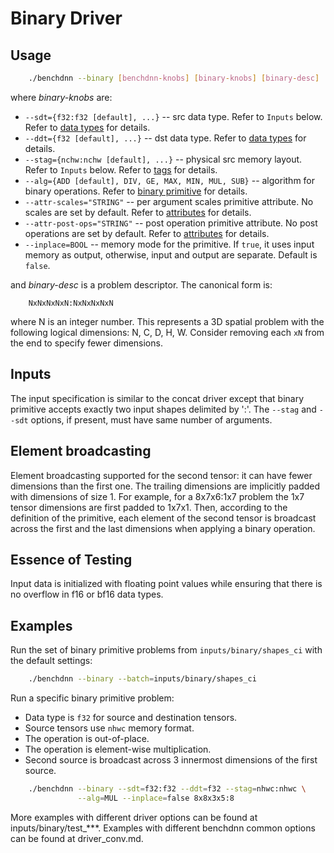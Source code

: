 # Binary Driver

## Usage
``` sh
    ./benchdnn --binary [benchdnn-knobs] [binary-knobs] [binary-desc] ...
```

where *binary-knobs* are:

 - `--sdt={f32:f32 [default], ...}` -- src data type.
            Refer to ``Inputs`` below.
            Refer to [data types](knobs_dt.md) for details.
 - `--ddt={f32 [default], ...}` -- dst data type.
            Refer to [data types](knobs_dt.md) for details.
 - `--stag={nchw:nchw [default], ...}` -- physical src memory layout.
            Refer to ``Inputs`` below.
            Refer to [tags](knobs_tag.md) for details.
 - `--alg={ADD [default], DIV, GE, MAX, MIN, MUL, SUB}` -- algorithm for binary
            operations.
            Refer to [binary primitive](https://oneapi-src.github.io/oneDNN/dev_guide_binary.html)
            for details.
 - `--attr-scales="STRING"` -- per argument scales primitive attribute. No
            scales are set by default. Refer to [attributes](knobs_attr.md) for
            details.
 - `--attr-post-ops="STRING"` -- post operation primitive attribute. No post
            operations are set by default. Refer to [attributes](knobs_attr.md)
            for details.
 - `--inplace=BOOL` -- memory mode for the primitive. If `true`, it uses input
            memory as output, otherwise, input and output are separate.
            Default is `false`.

and *binary-desc* is a problem descriptor. The canonical form is:
```
    NxNxNxNxN:NxNxNxNxN
```
where N is an integer number. This represents a 3D spatial problem with the
following logical dimensions: N, C, D, H, W. Consider removing each `xN` from
the end to specify fewer dimensions.


## Inputs
The input specification is similar to the concat driver except that binary
primitive accepts exactly two input shapes delimited by ':'.  The `--stag` and
`--sdt` options, if present, must have same number of arguments.

## Element broadcasting
Element broadcasting supported for the second tensor: it can have fewer
dimensions than the first one. The trailing dimensions are implicitly padded
with dimensions of size 1. For example, for a 8x7x6:1x7 problem the 1x7 tensor
dimensions are first padded to 1x7x1. Then, according to the definition of the
primitive, each element of the second tensor is broadcast across the first and
the last dimensions when applying a binary operation.

## Essence of Testing
Input data is initialized with floating point values while ensuring that there
is no overflow in f16 or bf16 data types.

## Examples

Run the set of binary primitive problems from `inputs/binary/shapes_ci` with the
default settings:
``` sh
    ./benchdnn --binary --batch=inputs/binary/shapes_ci
```

Run a specific binary primitive problem:
- Data type is `f32` for source and destination tensors.
- Source tensors use `nhwc` memory format.
- The operation is out-of-place.
- The operation is element-wise multiplication.
- Second source is broadcast across 3 innermost dimensions of the first
  source.
``` sh
    ./benchdnn --binary --sdt=f32:f32 --ddt=f32 --stag=nhwc:nhwc \
               --alg=MUL --inplace=false 8x8x3x5:8
```

More examples with different driver options can be found at
inputs/binary/test_***. Examples with different benchdnn common options can be
found at driver_conv.md.
